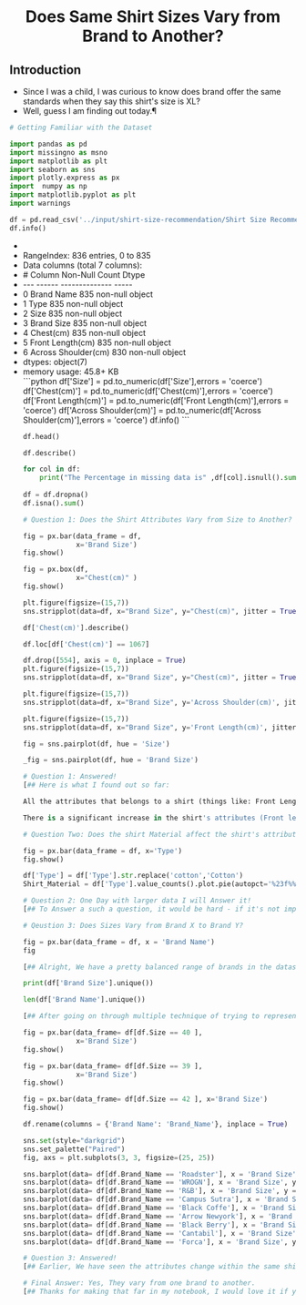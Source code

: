 <h1 align="center"> Does Same Shirt Sizes Vary from Brand to Another? </h1>

<h2> Introduction </h2>
<ul>
<li>Since I was a child, I was curious to know does brand offer the same standards when they say this shirt's size is XL?</li>
<li>Well, guess I am finding out today.¶</li>
</ul>


```python
# Getting Familiar with the Dataset

import pandas as pd
import missingno as msno
import matplotlib as plt
import seaborn as sns
import plotly.express as px
import  numpy as np
import matplotlib.pyplot as plt
import warnings
```

```python
df = pd.read_csv('../input/shirt-size-recommendation/Shirt Size Recommendation.csv')
df.info()
```
<ul>
      <li><class 'pandas.core.frame.DataFrame'></li>
      <li>RangeIndex: 836 entries, 0 to 835</li>
      <li>Data columns (total 7 columns):</li>
      <li> #   Column               Non-Null Count  Dtype </li>
      <li>---  ------               --------------  ----- </li>
      <li>0   Brand Name           835 non-null    object</li>
      <li>1   Type                 835 non-null    object</li>
      <li>2   Size                 835 non-null    object</li>
      <li>3   Brand Size           835 non-null    object</li>
      <li>4   Chest(cm)            835 non-null    object</li>
      <li>5   Front Length(cm)     835 non-null    object</li>
      <li>6   Across Shoulder(cm)  830 non-null    object</li>
      <li>dtypes: object(7)</li>
      <li>memory usage: 45.8+ KB</li>
```python
df['Size'] = pd.to_numeric(df['Size'],errors = 'coerce')
df['Chest(cm)'] = pd.to_numeric(df['Chest(cm)'],errors = 'coerce')
df['Front Length(cm)'] = pd.to_numeric(df['Front Length(cm)'],errors = 'coerce')
df['Across Shoulder(cm)'] = pd.to_numeric(df['Across Shoulder(cm)'],errors = 'coerce')
df.info()
```

```python
df.head()

df.describe()

for col in df:
    print("The Percentage in missing data is" ,df[col].isnull().sum()/len(df)*100)
    
df = df.dropna()
df.isna().sum()

# Question 1: Does the Shirt Attributes Vary from Size to Another?

fig = px.bar(data_frame = df,
             x='Brand Size')
fig.show()

fig = px.box(df, 
             x="Chest(cm)" )
fig.show()

plt.figure(figsize=(15,7))
sns.stripplot(data=df, x="Brand Size", y="Chest(cm)", jitter = True, size = 6)

df['Chest(cm)'].describe()

df.loc[df['Chest(cm)'] == 1067]

df.drop([554], axis = 0, inplace = True)
plt.figure(figsize=(15,7))
sns.stripplot(data=df, x="Brand Size", y="Chest(cm)", jitter = True, size = 6)

plt.figure(figsize=(15,7))
sns.stripplot(data=df, x="Brand Size", y='Across Shoulder(cm)', jitter = True, size = 6)

plt.figure(figsize=(15,7))
sns.stripplot(data=df, x="Brand Size", y='Front Length(cm)', jitter = True, size = 6)

fig = sns.pairplot(df, hue = 'Size')

_fig = sns.pairplot(df, hue = 'Brand Size')

# Question 1: Answered!
[## Here is what I found out so far:

All the attributes that belongs to a shirt (things like: Front Length - Across Shoulders) can be the same across different sizes. That is obvious in the previous graphs, they are very close in sizes though the brand sizes remain the same.

There is a significant increase in the shirt's attributes (Front length, for instance) as you go further in the size, though it's likely you find a small shirt that has the same chest size as an XL shirt.]

# Question Two: Does the shirt Material affect the shirt's attributes?

fig = px.bar(data_frame = df, x='Type')
fig.show()

df['Type'] = df['Type'].str.replace('cotton','Cotton')
Shirt_Material = df['Type'].value_counts().plot.pie(autopct='%23f%%', radius = 2)

# Question 2: One Day with larger data I will Answer it!
[## To Answer a such a question, it would be hard - if it's not impossible to give an accurate answer- within the data I have. It's not accurate to compare a mean of five shirts to a mean of nearly 750 shirts. Needless to say that those five shirts does not cover all the sizes of the shirt. So We Won't be able to give an answer to such question.]

# Qeustion 3: Does Sizes Vary from Brand X to Brand Y?

fig = px.bar(data_frame = df, x = 'Brand Name')
fig

[## Alright, We have a pretty balanced range of brands in the dataset. But we need to see which brand offer which sizes before diving deep into it.]

print(df['Brand Size'].unique())

len(df['Brand Name'].unique())

[## After going on through multiple technique of trying to represent 164 brand into a clear visualization, I couldn't. Maybe this isn't impossible but sure it's beyond my skill. So I decided to visit the good old sampling techniques. So, We will choose 4 random brands and compare them to see what the results look like.]

fig = px.bar(data_frame= df[df.Size == 40 ],
             x='Brand Size')
fig.show()

fig = px.bar(data_frame= df[df.Size == 39 ],
             x='Brand Size')
fig.show()

fig = px.bar(data_frame= df[df.Size == 42 ], x='Brand Size')
fig.show()

df.rename(columns = {'Brand Name': 'Brand_Name'}, inplace = True)

sns.set(style="darkgrid")
sns.set_palette("Paired")
fig, axs = plt.subplots(3, 3, figsize=(25, 25))

sns.barplot(data= df[df.Brand_Name == 'Roadster'], x = 'Brand Size', y = 'Size', ax=axs[0, 0]).set(title = 'Roadster')
sns.barplot(data= df[df.Brand_Name == 'WROGN'], x = 'Brand Size', y = 'Size', ax=axs[0, 1]).set(title = 'WROGN')
sns.barplot(data= df[df.Brand_Name == 'R&B'], x = 'Brand Size', y = 'Size', ax=axs[0, 2]).set(title = 'R&B')
sns.barplot(data= df[df.Brand_Name == 'Campus Sutra'], x = 'Brand Size', y = 'Size', ax=axs[1, 0]).set(title = 'Campus Sutra')
sns.barplot(data= df[df.Brand_Name == 'Black Coffe'], x = 'Brand Size', y = 'Size', ax=axs[1, 1]).set(title = 'Black Coffe')
sns.barplot(data= df[df.Brand_Name == 'Arrow Newyork'], x = 'Brand Size', y = 'Size', ax=axs[1, 2]).set(title = 'Arrow Newyork')
sns.barplot(data= df[df.Brand_Name == 'Black Berry'], x = 'Brand Size', y = 'Size', ax=axs[2, 0]).set(title = 'Black Berry')
sns.barplot(data= df[df.Brand_Name == 'Cantabil'], x = 'Brand Size', y = 'Size', ax=axs[2, 1]).set(title = 'Cantabil')
sns.barplot(data= df[df.Brand_Name == 'Forca'], x = 'Brand Size', y = 'Size', ax=axs[2, 2]).set(title = 'Forca')

# Question 3: Answered!
[## Earlier, We have seen the attributes change within the same shirt size, meaning that size does not offer much details when it comes to it. We have also seen that the Size S can be anywhere from 36 to 39. Needless to say, when it comes to Brands, The whole size thing becomes a mess. Though they all relatively close but it shows flaws on the sizing techniques. They don't offer as much details and your favorite slim S shirt could be L at a different brand.]

# Final Answer: Yes, They vary from one brand to another.
[## Thanks for making that far in my notebook, I would love it if you take the time to share your opinion on the notebook and correct me if you found any flaws in my work. Stay Safe.]

```
